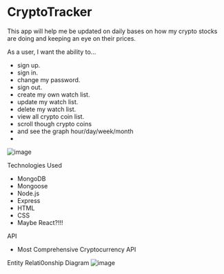 # CryptoTracker

This app will help me be updated on daily bases on how my crypto stocks are doing and keeping an eye on their prices. 

As a user, I want the ability to... 
  - sign up.
  - sign in. 
  - change my password. 
  - sign out. 
  - create my own watch list. 
  - update my watch list. 
  - delete my watch list. 
  - view all crypto coin list. 
  - scroll though crypto coins
  - and see the graph hour/day/week/month
  - 
![image](https://github.com/ItsAlbi007/CryptoTracker/assets/145096395/3f7c3b7f-bc7f-4289-9571-1cede9803c7d)

Technologies Used
  - MongoDB
  - Mongoose
  - Node.js
  - Express
  - HTML
  - CSS
  - Maybe React?!!!

API
  - Most Comprehensive Cryptocurrency API

Entity Relati0onship Diagram
![image](https://github.com/ItsAlbi007/CryptoTracker/assets/145096395/c379ccfc-907c-4841-b401-1f976c3b70f8)

